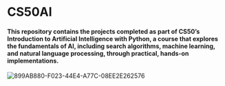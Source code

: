 # CS50AI

#### This repository contains the projects completed as part of CS50’s Introduction to Artificial Intelligence with Python, a course that explores the fundamentals of AI, including search algorithms, machine learning, and natural language processing, through practical, hands-on implementations.

![899AB880-F023-44E4-A77C-08EE2E262576](https://github.com/user-attachments/assets/76bcda10-f594-46a9-a398-045e3e70959e)
